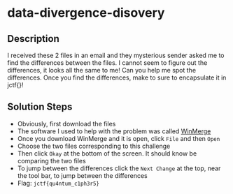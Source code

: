 # data-divergence-disovery

## Description
I received these 2 files in an email and they mysterious sender asked me to find the differences between the files.
I cannot seem to figure out the differences, it looks all the same to me! Can you help me spot the differences.
Once you find the differences, make to sure to encapsulate it in jctf{}!

## Solution Steps
* Obviously, first download the files
* The software I used to help with the problem was called [WinMerge](https://winmerge.org/?lang=en)
* Once you download WinMerge and it is open, click `File` and then `Open`
* Choose the two files corresponding to this challenge
* Then click `Okay` at the bottom of the screen. It should know be comparing the two files
* To jump between the differences click the `Next Change` at the top, near the tool bar, to jump between the differences
* Flag: `jctf{qu4ntum_c1ph3r5}`
